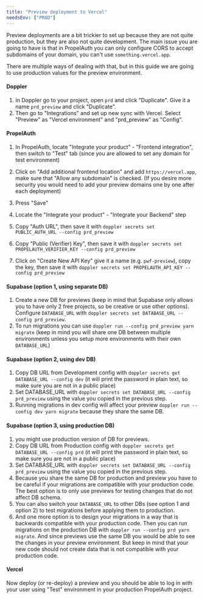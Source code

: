 ```yaml
---
title: "Preview deployment to Vercel"
needsEnv: ["PROD"]
---
```


Preview deployments are a bit trickier to set up because they are not quite production, but they are also not quite development. The main issue you are going to have is that in PropelAuth you can only configure CORS to accept subdomains of your domain, you can't use `something.vercel.app`.

There are multiple ways of dealing with that, but in this guide we are going to use production values for the preview environment.

#### Doppler

1. In Doppler go to your project, open `prd` and click "Duplicate". Give it a name `prd_preview` and click "Duplicate".
1. Then go to "Integrations" and set up new sync with Vercel. Select "Preview" as "Vercel environment" and "prd_preview" as "Config".

#### PropelAuth

1. In PropelAuth, locate "Integrate your product" - "Frontend integration", then switch to "Test" tab (since you are allowed to set any domain for test environment)

1. Click on "Add additional frontend location" and add `https://vercel.app`, make sure that "Allow any subdomain" is checked. (If you desire more security you would need to add your preview domains one by one after each deployment)

1. Press "Save"

1. Locate the "Integrate your product" - "Integrate your Backend" step

1. Copy "Auth URL", then save it with `doppler secrets set PUBLIC_AUTH_URL --config prd_preview`

1. Copy "Public (Verifier) Key", then save it with `doppler secrets set PROPELAUTH_VERIFIER_KEY --config prd_preview`

1. Click on "Create New API Key" give it a name (e.g. `pwf-preview`), copy the key, then save it with `doppler secrets set PROPELAUTH_API_KEY --config prd_preview`

#### Supabase (option 1, using separate DB)

1. Create a new DB for previews (keep in mind that Supabase only allows you to have only 2 free projects, so be creative or use other options). Configure `DATABASE_URL` with `doppler secrets set DATABASE_URL --config prd_preview`.
1. To run migrations you can use `doppler run --config prd_preview yarn migrate` (keep in mind you will share one DB between multiple environments unless you setup more environments with their own `DATABASE_URL`)

#### Supabase (option 2, using dev DB)

1. Copy DB URL from Development config with `doppler secrets get DATABASE_URL --config dev` (it will print the password in plain text, so make sure you are not in a public place)
1. Set DATABASE_URL with `doppler secrets set DATABASE_URL --config prd_preview` using the value you copied in the previous step.
1. Running migrations in dev config will affect your preview `doppler run --config dev yarn migrate` because they share the same DB.

#### Supabase (option 3, using production DB)

1. you might use production version of DB for previews.
1. Copy DB URL from Production config with `doppler secrets get DATABASE_URL --config prd` (it will print the password in plain text, so make sure you are not in a public place)
1. Set DATABASE_URL with `doppler secrets set DATABASE_URL --config prd_preview` using the value you copied in the previous step.
1. Because you share the same DB for production and preview you have to be careful if your migrations are compatible with your production code. The best option is to only use previews for testing changes that do not affect DB schema.
1. You can also switch your `DATABASE_URL` to other DBs (see option 1 and option 2) to test migrations before applying them to production.
1. And one more option is to design your migrations in a way that is backwards compatible with your production code. Then you can run migrations on the production DB with `doppler run --config prd yarn migrate`. And since previews use the same DB you would be able to see the changes in your preview environment. But keep in mind that your new code should not create data that is not compatible with your production code.

#### Vercel

Now deploy (or re-deploy) a preview and you should be able to log in with your user using "Test" environment in your production PropelAuth project.
